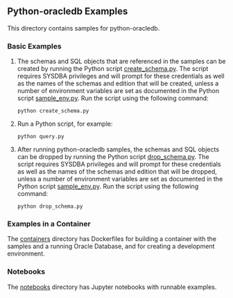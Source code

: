 ## Python-oracledb Examples

This directory contains samples for python-oracledb.

### Basic Examples

1.  The schemas and SQL objects that are referenced in the samples can be
    created by running the Python script [create_schema.py][1]. The script
    requires SYSDBA privileges and will prompt for these credentials as well as
    the names of the schemas and edition that will be created, unless a number
    of environment variables are set as documented in the Python script
    [sample_env.py][2]. Run the script using the following command:

        python create_schema.py

2.  Run a Python script, for example:

        python query.py

3.  After running python-oracledb samples, the schemas and SQL objects can be
    dropped by running the Python script [drop_schema.py][3]. The script
    requires SYSDBA privileges and will prompt for these credentials as well as
    the names of the schemas and edition that will be dropped, unless a number
    of environment variables are set as documented in the Python script
    [sample_env.py][2]. Run the script using the following command:

        python drop_schema.py

### Examples in a Container

The [containers](./containers) directory has Dockerfiles for building a
container with the samples and a running Oracle Database, and for creating a
development environment.

### Notebooks

The [notebooks](./notebooks) directory has Jupyter notebooks with runnable
examples.

[1]: https://github.com/oracle/python-oracledb/blob/main/samples/create_schema.py
[2]: https://github.com/oracle/python-oracledb/blob/main/samples/sample_env.py
[3]: https://github.com/oracle/python-oracledb/blob/main/samples/drop_schema.py
